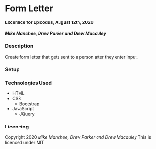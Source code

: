 # Form Letter

#### <form> Excersice for Epicodus, August 12th, 2020

#### _Mike Manchee, Drew Parker and Drew Macauley_

### Description
Create form letter that gets sent to a person after they enter input.

### Setup

### Technologies Used
* HTML
* CSS
  * Bootstrap
* JavaScript
  * JQuery

### Licencing
Copyright 2020 _Mike Manchee, Drew Parker and Drew Macauley_
This is licenced under MIT